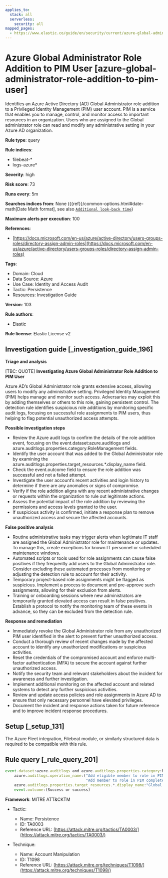 ```yaml
---
applies_to:
  stack: all
  serverless:
    security: all
mapped_pages:
  - https://www.elastic.co/guide/en/security/current/azure-global-administrator-role-addition-to-pim-user.html
---
```


# Azure Global Administrator Role Addition to PIM User [azure-global-administrator-role-addition-to-pim-user]

Identifies an Azure Active Directory (AD) Global Administrator role addition to a Privileged Identity Management (PIM) user account. PIM is a service that enables you to manage, control, and monitor access to important resources in an organization. Users who are assigned to the Global administrator role can read and modify any administrative setting in your Azure AD organization.

**Rule type**: query

**Rule indices**:

* filebeat-*
* logs-azure*

**Severity**: high

**Risk score**: 73

**Runs every**: 5m

**Searches indices from**: None ({{ref}}/common-options.html#date-math[Date Math format], see also [`Additional look-back time`](docs-content://solutions/security/detect-and-alert/create-detection-rule.md#rule-schedule))

**Maximum alerts per execution**: 100

**References**:

* [https://docs.microsoft.com/en-us/azure/active-directory/users-groups-roles/directory-assign-admin-roles](https://docs.microsoft.com/en-us/azure/active-directory/users-groups-roles/directory-assign-admin-roles)

**Tags**:

* Domain: Cloud
* Data Source: Azure
* Use Case: Identity and Access Audit
* Tactic: Persistence
* Resources: Investigation Guide

**Version**: 103

**Rule authors**:

* Elastic

**Rule license**: Elastic License v2

## Investigation guide [_investigation_guide_196]

**Triage and analysis**

[TBC: QUOTE]
**Investigating Azure Global Administrator Role Addition to PIM User**

Azure AD’s Global Administrator role grants extensive access, allowing users to modify any administrative setting. Privileged Identity Management (PIM) helps manage and monitor such access. Adversaries may exploit this by adding themselves or others to this role, gaining persistent control. The detection rule identifies suspicious role additions by monitoring specific audit logs, focusing on successful role assignments to PIM users, thus helping to flag potential unauthorized access attempts.

**Possible investigation steps**

* Review the Azure audit logs to confirm the details of the role addition event, focusing on the event.dataset:azure.auditlogs and azure.auditlogs.properties.category:RoleManagement fields.
* Identify the user account that was added to the Global Administrator role by examining the azure.auditlogs.properties.target_resources.*.display_name field.
* Check the event.outcome field to ensure the role addition was successful and not a failed attempt.
* Investigate the user account’s recent activities and login history to determine if there are any anomalies or signs of compromise.
* Verify if the role addition aligns with any recent administrative changes or requests within the organization to rule out legitimate actions.
* Assess the potential impact of the role addition by reviewing the permissions and access levels granted to the user.
* If suspicious activity is confirmed, initiate a response plan to remove unauthorized access and secure the affected accounts.

**False positive analysis**

* Routine administrative tasks may trigger alerts when legitimate IT staff are assigned the Global Administrator role for maintenance or updates. To manage this, create exceptions for known IT personnel or scheduled maintenance windows.
* Automated scripts or tools used for role assignments can cause false positives if they frequently add users to the Global Administrator role. Consider excluding these automated processes from monitoring or adjusting the detection rule to account for their activity.
* Temporary project-based role assignments might be flagged as suspicious. Implement a process to document and pre-approve such assignments, allowing for their exclusion from alerts.
* Training or onboarding sessions where new administrators are temporarily granted elevated access can result in false positives. Establish a protocol to notify the monitoring team of these events in advance, so they can be excluded from the detection rule.

**Response and remediation**

* Immediately revoke the Global Administrator role from any unauthorized PIM user identified in the alert to prevent further unauthorized access.
* Conduct a thorough review of recent changes made by the affected account to identify any unauthorized modifications or suspicious activities.
* Reset the credentials of the compromised account and enforce multi-factor authentication (MFA) to secure the account against further unauthorized access.
* Notify the security team and relevant stakeholders about the incident for awareness and further investigation.
* Implement additional monitoring on the affected account and related systems to detect any further suspicious activities.
* Review and update access policies and role assignments in Azure AD to ensure that only necessary personnel have elevated privileges.
* Document the incident and response actions taken for future reference and to improve incident response procedures.


## Setup [_setup_131]

The Azure Fleet integration, Filebeat module, or similarly structured data is required to be compatible with this rule.


## Rule query [_rule_query_201]

```js
event.dataset:azure.auditlogs and azure.auditlogs.properties.category:RoleManagement and
    azure.auditlogs.operation_name:("Add eligible member to role in PIM completed (permanent)" or
                                    "Add member to role in PIM completed (timebound)") and
    azure.auditlogs.properties.target_resources.*.display_name:"Global Administrator" and
    event.outcome:(Success or success)
```

**Framework**: MITRE ATT&CKTM

* Tactic:

    * Name: Persistence
    * ID: TA0003
    * Reference URL: [https://attack.mitre.org/tactics/TA0003/](https://attack.mitre.org/tactics/TA0003/)

* Technique:

    * Name: Account Manipulation
    * ID: T1098
    * Reference URL: [https://attack.mitre.org/techniques/T1098/](https://attack.mitre.org/techniques/T1098/)



